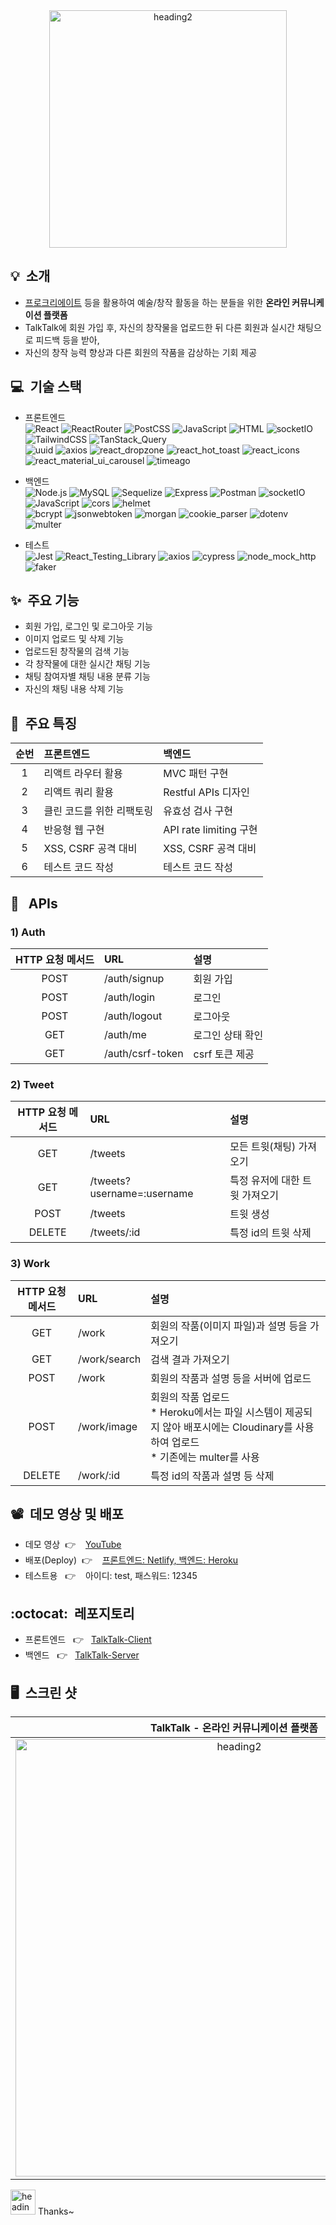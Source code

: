 <div align = center>
<img width="380" alt="heading2" src="https://user-images.githubusercontent.com/53497516/219250095-efea0217-bc8a-4062-8ffc-f3b6956388dd.png">
</div>


## :bulb:&nbsp;&nbsp;소개
- [프로크리에이트](https://apps.apple.com/kr/app/procreate/id425073498) 등을 활용하여 예술/창작 활동을 하는 분들을 위한 <strong>온라인 커뮤니케이션 플랫폼</strong>
- TalkTalk에 회원 가입 후, 자신의 창작물을 업로드한 뒤 다른 회원과 실시간 채팅으로 피드백 등을 받아,
- 자신의 창작 능력 향상과 다른 회원의 작품을 감상하는 기회 제공

## :computer:&nbsp;&nbsp;기술 스택
- 프론트엔드 </br>
![React](https://img.shields.io/badge/-React-007ACC?style=flat&logo=React)
![ReactRouter](https://img.shields.io/badge/-ReactRouter-yellowgreen?style=flat&logo=ReactRouter) 
![PostCSS](https://img.shields.io/badge/-PostCSS-green?style=flat&logo=PostCss) 
![JavaScript](https://img.shields.io/badge/-JavaScript-%23F7DF1C?style=flate&logo=javascript&logoColor=000000&labelColor=%23F7DF1C&color=%23F7DF1C) 
![HTML](https://img.shields.io/badge/-HTML5-F05032?style=flate&logo=html5&logoColor=ffffff) 
![socketIO](https://img.shields.io/badge/-socketIO-blueviolet?style=flat&logo=socketIO) 
![TailwindCSS](https://img.shields.io/badge/-Tailwind_CSS-lightgrey?style=flat&logo=TailwindCSS) 
![TanStack_Query](https://img.shields.io/badge/-TanStack_Query-orange?style=flat&logo=TanStack_Query) </br>
![uuid](https://img.shields.io/badge/-uuid-blueviolet?style=flat&logo=uuid) 
![axios](https://img.shields.io/badge/-axios-lightgrey?style=flat&logo=axios) 
![react_dropzone](https://img.shields.io/badge/-react_dropzone-blue?style=flat&logo=react_dropzone) 
![react_hot_toast](https://img.shields.io/badge/-react_hot_toast-green?style=flat&logo=react_hot_toast) 
![react_icons](https://img.shields.io/badge/-react_icons-orange?style=flat&logo=react_icons) 
![react_material_ui_carousel](https://img.shields.io/badge/-react_material_ui_carousel-9cf?style=flat&logo=react_material_ui_carousel) 
![timeago](https://img.shields.io/badge/-timeago-yellowgreen?style=flat&logo=timeago)

- 백엔드 </br>
![Node.js](https://img.shields.io/badge/-Node.js-grey?style=flat&logo=Node.js) 
![MySQL](https://img.shields.io/badge/-MySQL-lightgrey?style=flat&logo=MySQL) 
![Sequelize](https://img.shields.io/badge/-Sequelize-green?style=flat&logo=Sequelize) 
![Express](https://img.shields.io/badge/-Express-yellow?style=flat&logo=Express) 
![Postman](https://img.shields.io/badge/-Postman-grey?style=flat&logo=Postman) 
![socketIO](https://img.shields.io/badge/-socketIO-blueviolet?style=flat&logo=socketIO) 
![JavaScript](https://img.shields.io/badge/-JavaScript-%23F7DF1Cstyle=flate&logo=javascript&logoColor=000000&labelColor=%23F7DF1C&color=%23F7DF1C) 
![cors](https://img.shields.io/badge/-cors-orange?style=flat&logo=cors) 
![helmet](https://img.shields.io/badge/-helmet-brightgreen?style=flat&logo=helmet) </br>
![bcrypt](https://img.shields.io/badge/-bcrypt-lightgrey?style=flat&logo=bcrypt) 
![jsonwebtoken](https://img.shields.io/badge/-jsonwebtoken-blue?style=flat&logo=jsonwebtoken) 
![morgan](https://img.shields.io/badge/-morgan-green?style=flat&logo=morgan) 
![cookie_parser](https://img.shields.io/badge/-cookie_parser-lightgrey?style=flat&logo=cookie_parser) 
![dotenv](https://img.shields.io/badge/-dotenv-orange?style=flat&logo=dotenv) 
![multer](https://img.shields.io/badge/-multer-green?style=flat&logo=multer)

- 테스트 </br>
![Jest](https://img.shields.io/badge/-Jest-007ACC?style=flate&logo=Jest)
![React_Testing_Library](https://img.shields.io/badge/-React_Testing_Library-brightgreen?style=flate&logo=React_Testing_Library)
![axios](https://img.shields.io/badge/-axios-lightgrey?style=flat&logo=axios) 
![cypress](https://img.shields.io/badge/-cypress-blue?style=flate&logo=cypress)
![node_mock_http](https://img.shields.io/badge/-node_mock_http-orange?style=flate&logo=node_mock_http)
![faker](https://img.shields.io/badge/-faker-red?style=flate&logo=faker)

## :sparkles:&nbsp;&nbsp;주요 기능
- 회원 가입, 로그인 및 로그아웃 기능
- 이미지 업로드 및 삭제 기능
- 업로드된 창작물의 검색 기능
- 각 창작물에 대한 실시간 채팅 기능
- 채팅 참여자별 채팅 내용 분류 기능
- 자신의 채팅 내용 삭제 기능

## :raised_hands:&nbsp;&nbsp;주요 특징
|**순번**|**프론트엔드**|**백엔드**|
|:--:|:--|:--|
|1|리액트 라우터 활용|MVC 패턴 구현|
|2|리액트 쿼리 활용|Restful APIs 디자인|
|3|클린 코드를 위한 리팩토링|유효성 검사 구현|
|4|반응형 웹 구현|API rate limiting 구현|
|5|XSS, CSRF 공격 대비|XSS, CSRF 공격 대비|
|6|테스트 코드 작성|테스트 코드 작성|


## :key:&nbsp;&nbsp; APIs
### 1) Auth
|**HTTP 요청 메서드**|**URL**|**설명**|
|:--:|:--|:--|
|POST|/auth/signup|회원 가입|
|POST|/auth/login|로그인|
|POST|/auth/logout|로그아웃|
|GET|/auth/me|로그인 상태 확인|
|GET|/auth/csrf-token|csrf 토큰 제공|

### 2) Tweet
|**HTTP 요청 메서드**|**URL**|**설명**|
|:--:|:--|:--|
|GET|/tweets|모든 트윗(채팅) 가져오기|
|GET|/tweets?username=:username| 특정 유저에 대한 트윗 가져오기|
|POST|/tweets|트윗 생성|
|DELETE|/tweets/:id|특정 id의 트윗 삭제|

### 3) Work
|**HTTP 요청 메서드**|**URL**|**설명**|
|:--:|:--|:--|
|GET|/work|회원의 작품(이미지 파일)과 설명 등을 가져오기|
|GET|/work/search|검색 결과 가져오기|
|POST|/work|회원의 작품과 설명 등을 서버에 업로드|
|POST|/work/image|회원의 작품 업로드 </br> * Heroku에서는 파일 시스템이 제공되지 않아 배포시에는 Cloudinary를 사용하여 업로드 </br>* 기존에는 multer를 사용|
|DELETE|/work/:id|특정 id의 작품과 설명 등 삭제|


## :film_projector:&nbsp;&nbsp;데모 영상 및 배포
- 데모 영상&nbsp;&nbsp;:point_right: &nbsp;&nbsp; [YouTube](https://www.youtube.com/watch?v=f7ROFzpLYPs)
- 배포(Deploy)&nbsp;&nbsp;:point_right: &nbsp;&nbsp; [프론트엔드: Netlify, 백엔드: Heroku](https://talk698.netlify.app/)
- 테스트용 &nbsp;&nbsp;:point_right: &nbsp;&nbsp; 아이디: test, 패스워드: 12345


## :octocat:&nbsp;&nbsp;레포지토리
- 프론트엔드 &nbsp;&nbsp;:point_right: &nbsp;&nbsp;[TalkTalk-Client](https://github.com/tree698/TalkTalk-Client)
- 백엔드 &nbsp;&nbsp;:point_right: &nbsp;&nbsp;[TalkTalk-Server](https://github.com/tree698/TalkTalk-Server)

## :desktop_computer:&nbsp;&nbsp;스크린 샷
|**TalkTalk - 온라인 커뮤니케이션 플랫폼**|
|:--:|
|<img width="700" alt="heading2" src="https://user-images.githubusercontent.com/53497516/219944802-ade6cc41-cec5-4cd8-8a8b-39f96a8a46d3.jpg">|

<div align = left>
<img width="40" alt="heading2" src="https://user-images.githubusercontent.com/53497516/219231327-87e54a2e-d00b-48bd-83b2-49ccc5b6ffc4.png"> <span>Thanks~</span>
</div>


